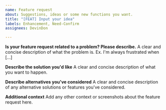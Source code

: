 ```yaml
---
name: Feature request
about: Suggestions, ideas or some new functions you want.
title: "[FEAT] Input your idea"
labels: Enhancement, Need-Confirm
assignees: DevinDon

---
```


**Is your feature request related to a problem? Please describe.**
A clear and concise description of what the problem is. Ex. I'm always frustrated when [...]

**Describe the solution you'd like**
A clear and concise description of what you want to happen.

**Describe alternatives you've considered**
A clear and concise description of any alternative solutions or features you've considered.

**Additional context**
Add any other context or screenshots about the feature request here.
